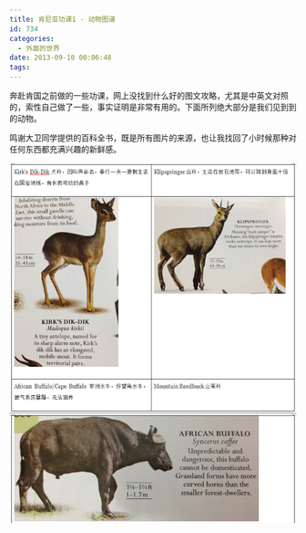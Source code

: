 ```yaml
---
title: 肯尼亚功课1 - 动物图谱
id: 734
categories:
  - 外面的世界
date: 2013-09-10 00:06:48
tags:
---
```


奔赴肯国之前做的一些功课，网上没找到什么好的图文攻略，尤其是中英文对照的，索性自己做了一些，事实证明是非常有用的。下面所列绝大部分是我们见到到的动物。

鸣谢大卫同学提供的百科全书，既是所有图片的来源，也让我找回了小时候那种对任何东西都充满兴趣的新鲜感。

![](/images/2013/09/13.png)
